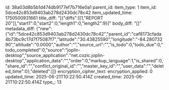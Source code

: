 id: 38a03d8b5b1d474db9177ef7b716e0a1
parent_id: 
item_type: 1
item_id: 5dce42c853d9403ab278d2430dc78c42
item_updated_time: 1750500931661
title_diff: "[{\"diffs\":[[1,\"REPORT 20\"]],\"start1\":0,\"start2\":0,\"length1\":0,\"length2\":9}]"
body_diff: "[]"
metadata_diff: {"new":{"id":"5dce42c853d9403ab278d2430dc78c42","parent_id":"caf8173cfada4b73bc9c17d7f75087f7","latitude":"30.43825590","longitude":"-84.28073290","altitude":"0.0000","author":"","source_url":"","is_todo":0,"todo_due":0,"todo_completed":0,"source":"joplin-desktop","source_application":"net.cozic.joplin-desktop","application_data":"","order":0,"markup_language":1,"is_shared":0,"share_id":"","conflict_original_id":"","master_key_id":"","user_data":"","deleted_time":0},"deleted":[]}
encryption_cipher_text: 
encryption_applied: 0
updated_time: 2025-06-21T10:22:50.414Z
created_time: 2025-06-21T10:22:50.414Z
type_: 13